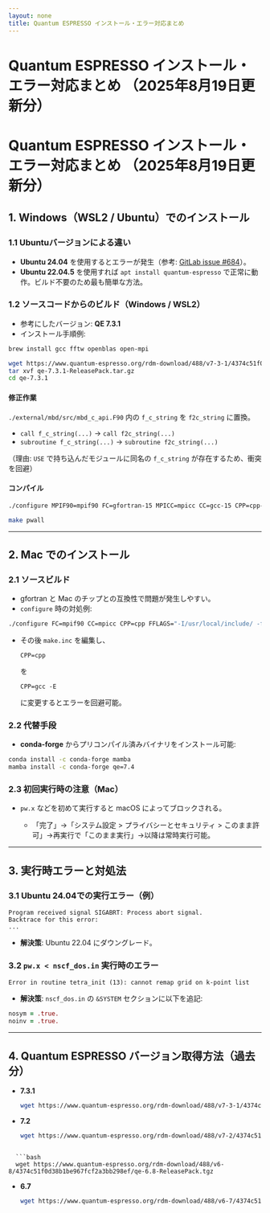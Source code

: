 ```yaml
---
layout: none
title: Quantum ESPRESSO インストール・エラー対応まとめ
---
```


# Quantum ESPRESSO インストール・エラー対応まとめ （2025年8月19日更新分）

# Quantum ESPRESSO インストール・エラー対応まとめ （2025年8月19日更新分）

## 1. Windows（WSL2 / Ubuntu）でのインストール

### 1.1 Ubuntuバージョンによる違い

* **Ubuntu 24.04** を使用するとエラーが発生（参考: [GitLab issue #684](https://gitlab.com/QEF/q-e/-/issues/684)）。
* **Ubuntu 22.04.5** を使用すれば `apt install quantum-espresso` で正常に動作。ビルド不要のため最も簡単な方法。

### 1.2 ソースコードからのビルド（Windows / WSL2）

* 参考にしたバージョン: **QE 7.3.1**
* インストール手順例:

```bash
brew install gcc fftw openblas open-mpi

wget https://www.quantum-espresso.org/rdm-download/488/v7-3-1/4374c51f0d38b1be967fcf2a3bb298ef/qe-7.3.1-ReleasePack.tar.gz
tar xvf qe-7.3.1-ReleasePack.tar.gz
cd qe-7.3.1
```

#### 修正作業

`./external/mbd/src/mbd_c_api.F90` 内の `f_c_string` を `f2c_string` に置換。

* `call f_c_string(...)` → `call f2c_string(...)`
* `subroutine f_c_string(...)` → `subroutine f2c_string(...)`

（理由: `USE` で持ち込んだモジュールに同名の `f_c_string` が存在するため、衝突を回避）

#### コンパイル

```bash
./configure MPIF90=mpif90 FC=gfortran-15 MPICC=mpicc CC=gcc-15 CPP=cpp-15 FFLAGS="-I/usr/local/include/ -fallow-argument-mismatch"

make pwall
```

---

## 2. Mac でのインストール

### 2.1 ソースビルド

* gfortran と Mac のチップとの互換性で問題が発生しやすい。
* `configure` 時の対処例:

```bash
./configure FC=mpif90 CC=mpicc CPP=cpp FFLAGS="-I/usr/local/include/ -fallow-argument-mismatch"
```

* その後 `make.inc` を編集し、

  ```text
  CPP=cpp
  ```

  を

  ```text
  CPP=gcc -E
  ```

  に変更するとエラーを回避可能。

### 2.2 代替手段

* **conda-forge** からプリコンパイル済みバイナリをインストール可能:

```bash
conda install -c conda-forge mamba
mamba install -c conda-forge qe=7.4
```

### 2.3 初回実行時の注意（Mac）

* `pw.x` などを初めて実行すると macOS によってブロックされる。

  * 「完了」→「システム設定 > プライバシーとセキュリティ > このまま許可」→再実行で「このまま実行」→以降は常時実行可能。

---

## 3. 実行時エラーと対処法

### 3.1 Ubuntu 24.04での実行エラー（例）

```
Program received signal SIGABRT: Process abort signal.
Backtrace for this error:
...
```

* **解決策**: Ubuntu 22.04 にダウングレード。

### 3.2 `pw.x < nscf_dos.in` 実行時のエラー

```
Error in routine tetra_init (13): cannot remap grid on k-point list
```

* **解決策**: `nscf_dos.in` の `&SYSTEM` セクションに以下を追記:

```fortran
nosym = .true.
noinv = .true.
```

---

## 4. Quantum ESPRESSO バージョン取得方法（過去分）

* **7.3.1**

  ```bash
  wget https://www.quantum-espresso.org/rdm-download/488/v7-3-1/4374c51f0d38b1be967fcf2a3bb298ef/qe-7.3.1-ReleasePack.tar.gz
  ```
* **7.2**

  ```bash
  wget https://www.quantum-espresso.org/rdm-download/488/v7-2/4374c51f0d38b1be967fcf2a3bb298ef/qe-7.2-ReleasePack.tar.gz
  ```
```

  ```bash
  wget https://www.quantum-espresso.org/rdm-download/488/v6-8/4374c51f0d38b1be967fcf2a3bb298ef/qe-6.8-ReleasePack.tgz
  ```
* **6.7**

  ```bash
  wget https://www.quantum-espresso.org/rdm-download/488/v6-7/4374c51f0d38b1be967fcf2a3bb298ef/qe-6.7-ReleasePack.tgz
  ```
